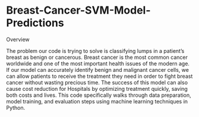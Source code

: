 # Breast-Cancer-SVM-Model-Predictions

Overview

The problem our code is trying to solve is classifying lumps in a patient’s breast as benign or cancerous. Breast cancer is the most common cancer worldwide and one of the most important health issues of the modern age. If our model can accurately identify benign and malignant cancer cells, we can allow patients to receive the treatment they need in order to fight breast cancer without wasting precious time. The success of this model can also cause cost reduction for Hospitals by optimizing treatment quickly, saving both costs and lives. This code specifically walks through data preparation, model training, and evaluation steps using machine learning techniques in Python.
